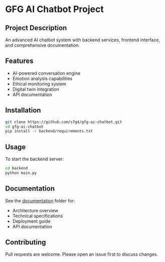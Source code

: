 # GFG AI Chatbot Project

## Project Description
An advanced AI chatbot system with backend services, frontend interface, and comprehensive documentation.

## Features
- AI-powered conversation engine
- Emotion analysis capabilities
- Ethical monitoring system
- Digital twin integration
- API documentation

## Installation
```bash
git clone https://github.com/s7g4/gfg-ai-chatbot.git
cd gfg-ai-chatbot
pip install -r backend/requirements.txt
```

## Usage
To start the backend server:
```bash
cd backend
python main.py
```

## Documentation
See the [documentation](/documentation) folder for:
- Architecture overview
- Technical specifications
- Deployment guide
- API documentation

## Contributing
Pull requests are welcome. Please open an issue first to discuss changes.
